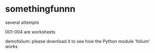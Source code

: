 # somethingfunnn
several attempts

001-004 are worksheets

demofolium: please download it to see how the Python module 'folium' works
